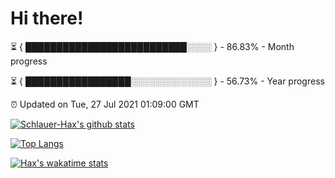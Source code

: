# Hi there!

⏳ { ██████████████████████████░░░░ } - 86.83% - Month progress

⏳ { █████████████████░░░░░░░░░░░░░ } - 56.73% - Year progress

⏰ Updated on Tue, 27 Jul 2021 01:09:00 GMT


[![Schlauer-Hax's github stats](https://github-readme-stats.vercel.app/api?username=Schlauer-Hax&show_icons=true&theme=dark&count_private=true)](https://github.com/Schlauer-Hax)


[![Top Langs](https://github-readme-stats.vercel.app/api/top-langs/?username=Schlauer-Hax&layout=compact&theme=dark)](https://github.com/Schlauer-Hax?tab=repositories)


[![Hax's wakatime stats](https://github-readme-stats.vercel.app/api/wakatime?username=Hax&theme=dark)](https://wakatime.com/@Hax)

